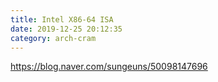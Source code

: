 ```yaml
---
title: Intel X86-64 ISA
date: 2019-12-25 20:12:35
category: arch-cram
---
```


https://blog.naver.com/sungeuns/50098147696
